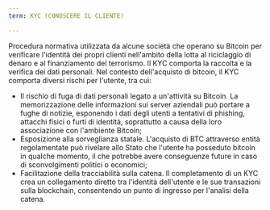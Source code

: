 ```yaml
---
term: KYC (CONOSCERE IL CLIENTE)

---
```

Procedura normativa utilizzata da alcune società che operano su Bitcoin per verificare l'identità dei propri clienti nell'ambito della lotta al riciclaggio di denaro e al finanziamento del terrorismo. Il KYC comporta la raccolta e la verifica dei dati personali. Nel contesto dell'acquisto di bitcoin, il KYC comporta diversi rischi per l'utente, tra cui:


- Il rischio di fuga di dati personali legato a un'attività su Bitcoin. La memorizzazione delle informazioni sui server aziendali può portare a fughe di notizie, esponendo i dati degli utenti a tentativi di phishing, attacchi fisici o furti di identità, soprattutto a causa della loro associazione con l'ambiente Bitcoin;
- Esposizione alla sorveglianza statale. L'acquisto di BTC attraverso entità regolamentate può rivelare allo Stato che l'utente ha posseduto bitcoin in qualche momento, il che potrebbe avere conseguenze future in caso di sconvolgimenti politici o economici;
- Facilitazione della tracciabilità sulla catena. Il completamento di un KYC crea un collegamento diretto tra l'identità dell'utente e le sue transazioni sulla blockchain, consentendo un punto di ingresso per l'analisi della catena.